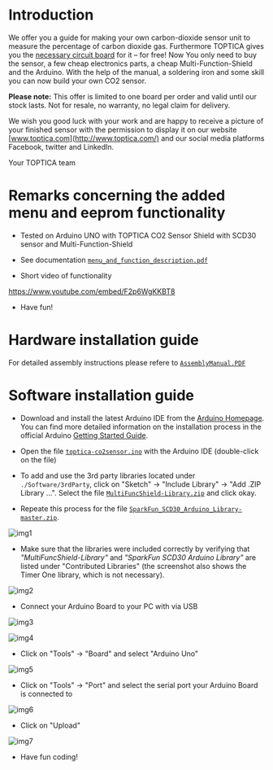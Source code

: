 # Introduction
We offer you a guide for making your own carbon-dioxide sensor unit to measure the percentage of carbon dioxide gas.
Furthermore TOPTICA gives you the [necessary circuit board](https://www.toptica.com/index.php?id=564) for it – for free!
Now You only need to buy the sensor, a few cheap electronics parts, a cheap Multi-Function-Shield and the Arduino. With the help of the manual, a soldering iron and some skill you can now build your own CO2 sensor.

**Please note:** This offer is limited to one board per order and valid until our stock lasts. Not for resale, no warranty, no legal claim for delivery.

We wish you good luck with your work and are happy to receive a picture of your finished sensor with the permission to display it on our website [www.toptica.com](http://www.toptica.com/) and our social media platforms Facebook, twitter and LinkedIn.

Your TOPTICA team

# Remarks concerning the added menu and eeprom functionality

* Tested on Arduino UNO with TOPTICA CO2 Sensor Shield with SCD30 sensor and Multi-Function-Shield

* See documentation [``menu_and_function_description.pdf``](./Software/documentation/menu_and_function_description.pdf)

* Short video of functionality

https://www.youtube.com/embed/F2p6WgKKBT8

* Have fun!

# Hardware installation guide
For detailed assembly instructions please refere to [``AssemblyManual.PDF``](./Hardware/AssemblyManual.PDF)

# Software installation guide

* Download and install the latest Arduino IDE from the [Arduino Homepage](https://www.arduino.cc/en/software). You can find more detailed information on the installation process in the official Arduino [Getting Started Guide](https://www.arduino.cc/en/Guide).

* Open the file [``toptica-co2sensor.ino``](./Software/toptica-co2sensor.ino) with the Arduino IDE (double-click on the file)

* To add and use the 3rd party libraries located under ``./Software/3rdParty``, click on "Sketch" &rarr; "Include Library" &rarr; "Add .ZIP Library ...". Select the file [``MultiFuncShield-Library.zip``](./Software/3rdParty/MultiFuncShield-Library.zip) and click okay.

* Repeate this process for the file [``SparkFun_SCD30_Arduino_Library-master.zip``](./Software/3rdParty/SparkFun_SCD30_Arduino_Library-master.zip).

![img1](./img/tutorial1.png)

* Make sure that the libraries were included correctly by verifying that *"MultiFuncShield-Library"* and *"SparkFun SCD30 Arduino Library"* are listed under "Contributed Libraries" (the screenshot also shows the Timer One library, which is not necessary).

![img2](./img/tutorial2.png)

* Connect your Arduino Board to your PC with via USB

![img3](./img/tutorial3.png)

![img4](./img/tutorial4.png)

* Click on "Tools" &rarr; "Board" and select "Arduino Uno"

![img5](./img/tutorial5.png)

* Click on "Tools" &rarr; "Port" and select the serial port your Arduino Board is connected to

![img6](./img/tutorial6.png)

* Click on "Upload"

![img7](./img/tutorial7.png)

* Have fun coding!

